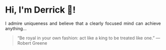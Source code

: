 # Hi, I'm Derrick 👋!
<p align="justify">I admire uniqueness and believe that a clearly focused mind can achieve anything...</p> 
<!-- #quote-start -->
<blockquote>&ldquo;Be royal in your own fashion: act like a king to be treated like one.&rdquo; &mdash; <footer>Robert Greene</footer></blockquote>
<!-- #quote-end -->
